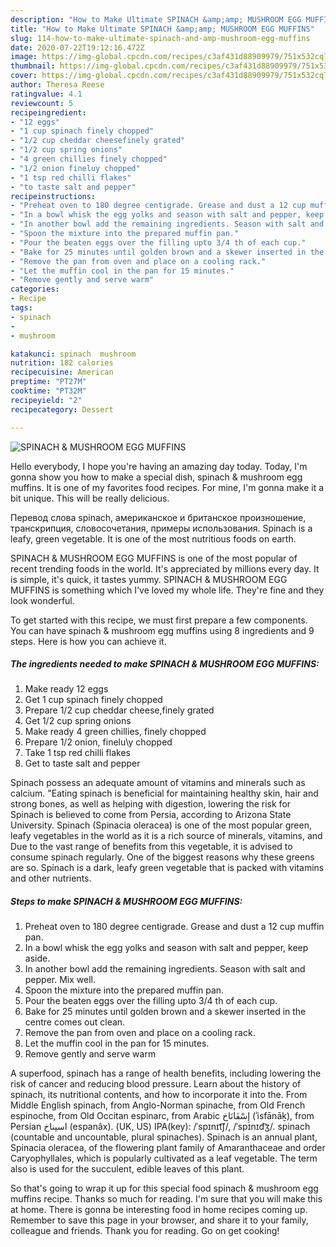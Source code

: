 ```yaml
---
description: "How to Make Ultimate SPINACH &amp;amp; MUSHROOM EGG MUFFINS"
title: "How to Make Ultimate SPINACH &amp;amp; MUSHROOM EGG MUFFINS"
slug: 114-how-to-make-ultimate-spinach-and-amp-mushroom-egg-muffins
date: 2020-07-22T19:12:16.472Z
image: https://img-global.cpcdn.com/recipes/c3af431d88909979/751x532cq70/spinach-mushroom-egg-muffins-recipe-main-photo.jpg
thumbnail: https://img-global.cpcdn.com/recipes/c3af431d88909979/751x532cq70/spinach-mushroom-egg-muffins-recipe-main-photo.jpg
cover: https://img-global.cpcdn.com/recipes/c3af431d88909979/751x532cq70/spinach-mushroom-egg-muffins-recipe-main-photo.jpg
author: Theresa Reese
ratingvalue: 4.1
reviewcount: 5
recipeingredient:
- "12 eggs"
- "1 cup spinach finely chopped"
- "1/2 cup cheddar cheesefinely grated"
- "1/2 cup spring onions"
- "4 green chillies finely chopped"
- "1/2 onion fineluy chopped"
- "1 tsp red chilli flakes"
- "to taste salt and pepper"
recipeinstructions:
- "Preheat oven to 180 degree centigrade. Grease and dust a 12 cup muffin pan."
- "In a bowl whisk the egg yolks and season with salt and pepper, keep aside."
- "In another bowl add the remaining ingredients. Season with salt and pepper. Mix well."
- "Spoon the mixture into the prepared muffin pan."
- "Pour the beaten eggs over the filling upto 3/4 th of each cup."
- "Bake for 25 minutes until golden brown and a skewer inserted in the centre comes out clean."
- "Remove the pan from oven and place on a cooling rack."
- "Let the muffin cool in the pan for 15 minutes."
- "Remove gently and serve warm"
categories:
- Recipe
tags:
- spinach
- 
- mushroom

katakunci: spinach  mushroom 
nutrition: 182 calories
recipecuisine: American
preptime: "PT27M"
cooktime: "PT32M"
recipeyield: "2"
recipecategory: Dessert

---
```



![SPINACH &amp; MUSHROOM EGG MUFFINS](https://img-global.cpcdn.com/recipes/c3af431d88909979/751x532cq70/spinach-mushroom-egg-muffins-recipe-main-photo.jpg)

Hello everybody, I hope you're having an amazing day today. Today, I'm gonna show you how to make a special dish, spinach &amp; mushroom egg muffins. It is one of my favorites food recipes. For mine, I'm gonna make it a bit unique. This will be really delicious.

Перевод слова spinach, американское и британское произношение, транскрипция, словосочетания, примеры использования. Spinach is a leafy, green vegetable. It is one of the most nutritious foods on earth.

SPINACH &amp; MUSHROOM EGG MUFFINS is one of the most popular of recent trending foods in the world. It's appreciated by millions every day. It is simple, it's quick, it tastes yummy. SPINACH &amp; MUSHROOM EGG MUFFINS is something which I've loved my whole life. They're fine and they look wonderful.


To get started with this recipe, we must first prepare a few components. You can have spinach &amp; mushroom egg muffins using 8 ingredients and 9 steps. Here is how you can achieve it.

<!--inarticleads1-->

##### The ingredients needed to make SPINACH &amp; MUSHROOM EGG MUFFINS:

1. Make ready 12 eggs
1. Get 1 cup spinach finely chopped
1. Prepare 1/2 cup cheddar cheese,finely grated
1. Get 1/2 cup spring onions
1. Make ready 4 green chillies, finely chopped
1. Prepare 1/2 onion, finelu\y chopped
1. Take 1 tsp red chilli flakes
1. Get to taste salt and pepper


Spinach possess an adequate amount of vitamins and minerals such as calcium. &#34;Eating spinach is beneficial for maintaining healthy skin, hair and strong bones, as well as helping with digestion, lowering the risk for Spinach is believed to come from Persia, according to Arizona State University. Spinach (Spinacia oleracea) is one of the most popular green, leafy vegetables in the world as it is a rich source of minerals, vitamins, and Due to the vast range of benefits from this vegetable, it is advised to consume spinach regularly. One of the biggest reasons why these greens are so. Spinach is a dark, leafy green vegetable that is packed with vitamins and other nutrients. 

<!--inarticleads2-->

##### Steps to make SPINACH &amp; MUSHROOM EGG MUFFINS:

1. Preheat oven to 180 degree centigrade. Grease and dust a 12 cup muffin pan.
1. In a bowl whisk the egg yolks and season with salt and pepper, keep aside.
1. In another bowl add the remaining ingredients. Season with salt and pepper. Mix well.
1. Spoon the mixture into the prepared muffin pan.
1. Pour the beaten eggs over the filling upto 3/4 th of each cup.
1. Bake for 25 minutes until golden brown and a skewer inserted in the centre comes out clean.
1. Remove the pan from oven and place on a cooling rack.
1. Let the muffin cool in the pan for 15 minutes.
1. Remove gently and serve warm


A superfood, spinach has a range of health benefits, including lowering the risk of cancer and reducing blood pressure. Learn about the history of spinach, its nutritional contents, and how to incorporate it into the. From Middle English spinach, from Anglo-Norman spinache, from Old French espinoche, from Old Occitan espinarc, from Arabic إِسْفَانَاخ‎ (ʾisfānāḵ), from Persian اسپناخ‎ (espanâx). (UK, US) IPA(key): /ˈspɪnɪt͡ʃ/, /ˈspɪnɪd͡ʒ/. spinach (countable and uncountable, plural spinaches). Spinach is an annual plant, Spinacia oleracea, of the flowering plant family of Amaranthaceae and order Caryophyllales, which is popularly cultivated as a leaf vegetable. The term also is used for the succulent, edible leaves of this plant. 

So that's going to wrap it up for this special food spinach &amp; mushroom egg muffins recipe. Thanks so much for reading. I'm sure that you will make this at home. There is gonna be interesting food in home recipes coming up. Remember to save this page in your browser, and share it to your family, colleague and friends. Thank you for reading. Go on get cooking!
